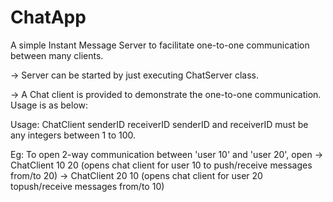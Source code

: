 # ChatApp

A simple Instant Message Server to facilitate one-to-one communication between many clients. 

-> Server can be started by just executing ChatServer class.

-> A Chat client is provided to demonstrate the one-to-one communication. Usage is as below:

Usage: ChatClient senderID receiverID
senderID and receiverID must be any integers between 1 to 100.
 
Eg: To open 2-way communication between 'user 10' and 'user 20', open 
 -> ChatClient 10 20 (opens chat client for user 10 to push/receive messages from/to 20)
 -> ChatClient 20 10 (opens chat client for user 20 topush/receive messages from/to  10)
